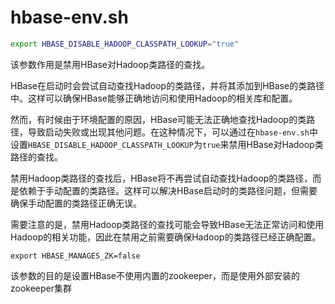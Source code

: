 # hbase-env.sh

```sh
export HBASE_DISABLE_HADOOP_CLASSPATH_LOOKUP="true"
```

该参数作用是禁用HBase对Hadoop类路径的查找。

HBase在启动时会尝试自动查找Hadoop的类路径，并将其添加到HBase的类路径中。这样可以确保HBase能够正确地访问和使用Hadoop的相关库和配置。

然而，有时候由于环境配置的原因，HBase可能无法正确地查找Hadoop的类路径，导致启动失败或出现其他问题。在这种情况下，可以通过在`hbase-env.sh`中设置`HBASE_DISABLE_HADOOP_CLASSPATH_LOOKUP`为`true`来禁用HBase对Hadoop类路径的查找。

禁用Hadoop类路径的查找后，HBase将不再尝试自动查找Hadoop的类路径，而是依赖于手动配置的类路径。这样可以解决HBase启动时的类路径问题，但需要确保手动配置的类路径正确无误。

需要注意的是，禁用Hadoop类路径的查找可能会导致HBase无法正常访问和使用Hadoop的相关功能，因此在禁用之前需要确保Hadoop的类路径已经正确配置。

```shell
export HBASE_MANAGES_ZK=false
```

该参数的目的是设置HBase不使用内置的zookeeper，而是使用外部安装的zookeeper集群

